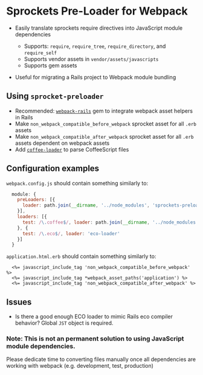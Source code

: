# Sprockets Pre-Loader for Webpack

- Easily translate sprockets require directives into JavaScript module dependencies
  - Supports: `require`, `require_tree`, `require_directory`, and `require_self`
  - Supports vendor assets in `vendor/assets/javascripts`
  - Supports gem assets

- Useful for migrating a Rails project to Webpack module bundling


## Using `sprocket-preloader`

- Recommended: [`webpack-rails`](https://github.com/mipearson/webpack-rails) gem to integrate webpack asset helpers in Rails
- Make `non_webpack_compatible_before_webpack` sprocket asset for all `.erb` assets
- Make `non_webpack_compatible_after_webpack` sprocket asset for all `.erb` assets dependent on webpack assets
- Add [`coffee-loader`](https://github.com/webpack/coffee-loader) to parse CoffeeScript files


## Configuration examples

`webpack.config.js` should contain something similarly to:

```javascript
  module: {
    preLoaders: [{
      loader: path.join(__dirname, '../node_modules', 'sprockets-preloader'),
    }],
    loaders: [{
      test: /\.coffee$/, loader: path.join(__dirname, '../node_modules', 'coffee-loader'),
    }, {
      test: /\.eco$/, loader: 'eco-loader'
    }]
  }
```

`application.html.erb` should contain something similarly to:

```erb
  <%= javascript_include_tag 'non_webpack_compatible_before_webpack' %>
  <%= javascript_include_tag *webpack_asset_paths('application') %>
  <%= javascript_include_tag 'non_webpack_compatible_after_webpack' %>
```


## Issues

- Is there a good enough ECO loader to mimic Rails eco compiler behavior? Global `JST` object is required.


### Note: This is not an permanent solution to using JavaScript module dependencies.

Please dedicate time to converting files manually once all dependencies are working with webpack
(e.g. development, test, production)
